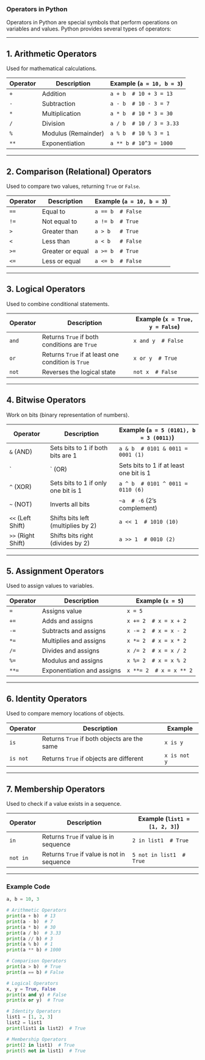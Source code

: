 ### **Operators in Python**  
Operators in Python are special symbols that perform operations on variables and values. Python provides several types of operators:

---

## **1. Arithmetic Operators**  
Used for mathematical calculations.  

| Operator | Description       | Example (`a = 10, b = 3`) |
|----------|------------------|--------------------------|
| `+`      | Addition         | `a + b  # 10 + 3 = 13`  |
| `-`      | Subtraction      | `a - b  # 10 - 3 = 7`   |
| `*`      | Multiplication   | `a * b  # 10 * 3 = 30`  |
| `/`      | Division         | `a / b  # 10 / 3 = 3.33` |
| `%`      | Modulus (Remainder) | `a % b  # 10 % 3 = 1` |
| `**`     | Exponentiation   | `a ** b # 10^3 = 1000` |

---

## **2. Comparison (Relational) Operators**  
Used to compare two values, returning `True` or `False`.  

| Operator | Description       | Example (`a = 10, b = 3`) |
|----------|------------------|--------------------------|
| `==`     | Equal to         | `a == b  # False` |
| `!=`     | Not equal to     | `a != b  # True`  |
| `>`      | Greater than     | `a > b   # True`  |
| `<`      | Less than        | `a < b   # False` |
| `>=`     | Greater or equal | `a >= b  # True`  |
| `<=`     | Less or equal    | `a <= b  # False` |

---

## **3. Logical Operators**  
Used to combine conditional statements.

| Operator | Description | Example (`x = True, y = False`) |
|----------|------------|-------------------------------|
| `and`   | Returns `True` if both conditions are `True` | `x and y  # False` |
| `or`    | Returns `True` if at least one condition is `True` | `x or y  # True` |
| `not`   | Reverses the logical state | `not x  # False` |

---

## **4. Bitwise Operators**  
Work on bits (binary representation of numbers).  

| Operator | Description | Example (`a = 5 (0101), b = 3 (0011)`) |
|----------|------------|----------------------------------------|
| `&` (AND) | Sets bits to 1 if both bits are 1 | `a & b  # 0101 & 0011 = 0001 (1)` |
| `|` (OR) | Sets bits to 1 if at least one bit is 1 | `a | b  # 0101 | 0011 = 0111 (7)` |
| `^` (XOR) | Sets bits to 1 if only one bit is 1 | `a ^ b  # 0101 ^ 0011 = 0110 (6)` |
| `~` (NOT) | Inverts all bits | `~a  # -6` (2’s complement) |
| `<<` (Left Shift) | Shifts bits left (multiplies by 2) | `a << 1  # 1010 (10)` |
| `>>` (Right Shift) | Shifts bits right (divides by 2) | `a >> 1  # 0010 (2)` |

---

## **5. Assignment Operators**  
Used to assign values to variables.

| Operator | Description | Example (`x = 5`) |
|----------|------------|-------------------|
| `=`      | Assigns value | `x = 5` |
| `+=`     | Adds and assigns | `x += 2  # x = x + 2` |
| `-=`     | Subtracts and assigns | `x -= 2  # x = x - 2` |
| `*=`     | Multiplies and assigns | `x *= 2  # x = x * 2` |
| `/=`     | Divides and assigns | `x /= 2  # x = x / 2` |
| `%=`     | Modulus and assigns | `x %= 2  # x = x % 2` |
| `**=`    | Exponentiation and assigns | `x **= 2  # x = x ** 2` |

---

## **6. Identity Operators**  
Used to compare memory locations of objects.

| Operator | Description | Example |
|----------|------------|---------|
| `is`     | Returns `True` if both objects are the same | `x is y` |
| `is not` | Returns `True` if objects are different | `x is not y` |

---

## **7. Membership Operators**  
Used to check if a value exists in a sequence.

| Operator | Description | Example (`list1 = [1, 2, 3]`) |
|----------|------------|-----------------------------|
| `in`     | Returns `True` if value is in sequence | `2 in list1  # True` |
| `not in` | Returns `True` if value is not in sequence | `5 not in list1  # True` |

---

### **Example Code**
```python
a, b = 10, 3

# Arithmetic Operators
print(a + b)  # 13
print(a - b)  # 7
print(a * b)  # 30
print(a / b)  # 3.33
print(a // b) # 3
print(a % b)  # 1
print(a ** b) # 1000

# Comparison Operators
print(a > b)  # True
print(a == b) # False

# Logical Operators
x, y = True, False
print(x and y) # False
print(x or y)  # True

# Identity Operators
list1 = [1, 2, 3]
list2 = list1
print(list1 is list2)  # True

# Membership Operators
print(2 in list1)  # True
print(5 not in list1)  # True
```